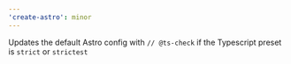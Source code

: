 ```yaml
---
'create-astro': minor
---
```


Updates the default Astro config with `// @ts-check` if the Typescript preset is `strict` or `strictest`
